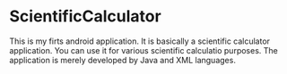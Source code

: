 # ScientificCalculator
This is my firts android application.
It is basically a scientific calculator application.
You can use it for various scientific calculatio purposes.
The application is merely developed by Java and XML languages.
